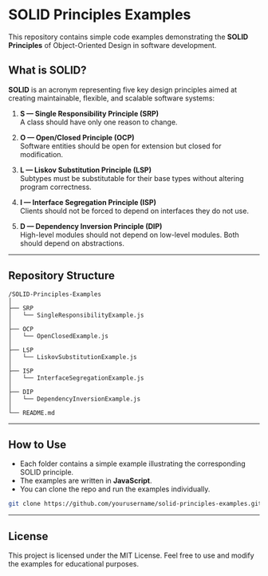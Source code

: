 
# SOLID Principles Examples

This repository contains simple code examples demonstrating the **SOLID Principles** of Object-Oriented Design in software development.

## What is SOLID?

**SOLID** is an acronym representing five key design principles aimed at creating maintainable, flexible, and scalable software systems:

1. **S — Single Responsibility Principle (SRP)**  
   A class should have only one reason to change.

2. **O — Open/Closed Principle (OCP)**  
   Software entities should be open for extension but closed for modification.

3. **L — Liskov Substitution Principle (LSP)**  
   Subtypes must be substitutable for their base types without altering program correctness.

4. **I — Interface Segregation Principle (ISP)**  
   Clients should not be forced to depend on interfaces they do not use.

5. **D — Dependency Inversion Principle (DIP)**  
   High-level modules should not depend on low-level modules. Both should depend on abstractions.

---

## Repository Structure

```
/SOLID-Principles-Examples
│
├── SRP
│   └── SingleResponsibilityExample.js
│
├── OCP
│   └── OpenClosedExample.js
│
├── LSP
│   └── LiskovSubstitutionExample.js
│
├── ISP
│   └── InterfaceSegregationExample.js
│
├── DIP
│   └── DependencyInversionExample.js
│
└── README.md
```

---

## How to Use

- Each folder contains a simple example illustrating the corresponding SOLID principle.
- The examples are written in **JavaScript**.
- You can clone the repo and run the examples individually.

```bash
git clone https://github.com/yourusername/solid-principles-examples.git
```

---

## License

This project is licensed under the MIT License. Feel free to use and modify the examples for educational purposes.
